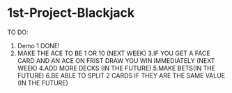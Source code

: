 # 1st-Project-Blackjack
TO DO:
1. Demo 1 DONE!
2. MAKE THE ACE TO BE 1 OR 10 (NEXT WEEK)
3.IF YOU GET A FACE CARD AND AN ACE ON FRIST DRAW YOU WIN IMMEDIATELY (NEXT WEEK)
4.ADD MORE DECKS (IN THE FUTURE)
5.MAKE BETS(IN THE FUTURE)
6.BE ABLE TO SPLIT 2 CARDS IF THEY ARE THE SAME VALUE (IN THE FUTURE)
